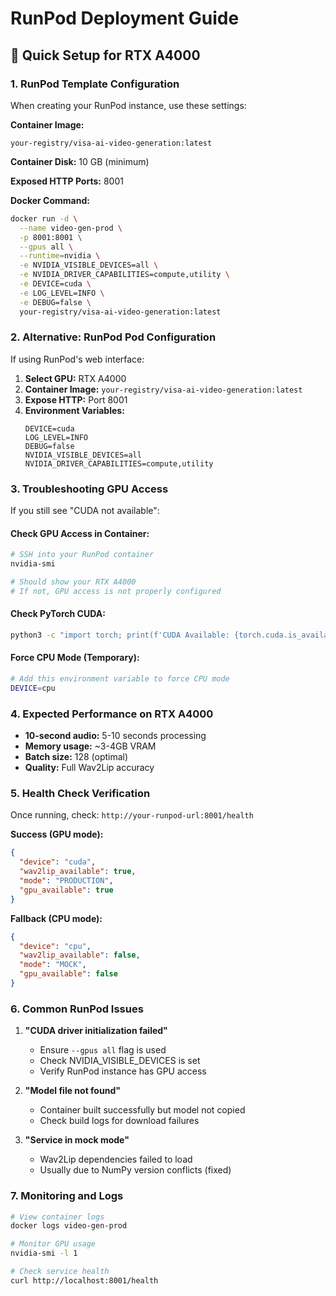 # RunPod Deployment Guide

## 🚀 Quick Setup for RTX A4000

### 1. RunPod Template Configuration

When creating your RunPod instance, use these settings:

**Container Image:**
```
your-registry/visa-ai-video-generation:latest
```

**Container Disk:** 10 GB (minimum)

**Exposed HTTP Ports:** 8001

**Docker Command:**
```bash
docker run -d \
  --name video-gen-prod \
  -p 8001:8001 \
  --gpus all \
  --runtime=nvidia \
  -e NVIDIA_VISIBLE_DEVICES=all \
  -e NVIDIA_DRIVER_CAPABILITIES=compute,utility \
  -e DEVICE=cuda \
  -e LOG_LEVEL=INFO \
  -e DEBUG=false \
  your-registry/visa-ai-video-generation:latest
```

### 2. Alternative: RunPod Pod Configuration

If using RunPod's web interface:

1. **Select GPU:** RTX A4000
2. **Container Image:** `your-registry/visa-ai-video-generation:latest`
3. **Expose HTTP:** Port 8001
4. **Environment Variables:**
   ```
   DEVICE=cuda
   LOG_LEVEL=INFO
   DEBUG=false
   NVIDIA_VISIBLE_DEVICES=all
   NVIDIA_DRIVER_CAPABILITIES=compute,utility
   ```

### 3. Troubleshooting GPU Access

If you still see "CUDA not available":

#### Check GPU Access in Container:
```bash
# SSH into your RunPod container
nvidia-smi

# Should show your RTX A4000
# If not, GPU access is not properly configured
```

#### Check PyTorch CUDA:
```bash
python3 -c "import torch; print(f'CUDA Available: {torch.cuda.is_available()}'); print(f'Device Count: {torch.cuda.device_count()}')"
```

#### Force CPU Mode (Temporary):
```bash
# Add this environment variable to force CPU mode
DEVICE=cpu
```

### 4. Expected Performance on RTX A4000

- **10-second audio:** 5-10 seconds processing
- **Memory usage:** ~3-4GB VRAM
- **Batch size:** 128 (optimal)
- **Quality:** Full Wav2Lip accuracy

### 5. Health Check Verification

Once running, check: `http://your-runpod-url:8001/health`

**Success (GPU mode):**
```json
{
  "device": "cuda",
  "wav2lip_available": true,
  "mode": "PRODUCTION",
  "gpu_available": true
}
```

**Fallback (CPU mode):**
```json
{
  "device": "cpu", 
  "wav2lip_available": false,
  "mode": "MOCK",
  "gpu_available": false
}
```

### 6. Common RunPod Issues

1. **"CUDA driver initialization failed"**
   - Ensure `--gpus all` flag is used
   - Check NVIDIA_VISIBLE_DEVICES is set
   - Verify RunPod instance has GPU access

2. **"Model file not found"**
   - Container built successfully but model not copied
   - Check build logs for download failures

3. **"Service in mock mode"**
   - Wav2Lip dependencies failed to load
   - Usually due to NumPy version conflicts (fixed)

### 7. Monitoring and Logs

```bash
# View container logs
docker logs video-gen-prod

# Monitor GPU usage
nvidia-smi -l 1

# Check service health
curl http://localhost:8001/health
```
